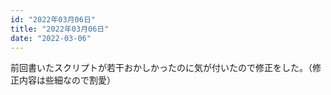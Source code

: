 ```yaml
---
id: "2022年03月06日"
title: "2022年03月06日"
date: "2022-03-06"
---
```


前回書いたスクリプトが若干おかしかったのに気が付いたので修正をした。（修正内容は些細なので割愛）
